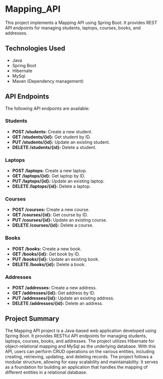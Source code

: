 # Mapping_API
This project implements a Mapping API using Spring Boot. It provides REST API endpoints for managing students, laptops, courses, books, and addresses.

## Technologies Used
- Java
- Spring Boot
- Hibernate
- MySql
- Maven (Dependency management)

## API Endpoints
The following API endpoints are available:
### Students
- **POST /students:** Create a new student.
- **GET /students/{id}:** Get student by ID.
- **PUT /students/{id}:** Update an existing student.
- **DELETE /students/{id}:** Delete a student.

### Laptops
- **POST /laptops:** Create a new laptop.
- **GET /laptops/{id}:** Get laptop by ID.
- **PUT /laptops/{id}:** Update an existing laptop.
- **DELETE /laptops/{id}:** Delete a laptop.

### Courses
- **POST /courses:** Create a new course.
- **GET /courses/{id}:** Get course by ID.
- **PUT /courses/{id}:** Update an existing course.
- **DELETE /courses/{id}:** Delete a course.

### Books
- **POST /books:** Create a new book.
- **GET /books/{id}:** Get book by ID.
- **PUT /books/{id}:** Update an existing book.
- **DELETE /books/{id}:** Delete a book.

### Addresses
- **POST /addresses:** Create a new address.
- **GET /addresses/{id}:** Get address by ID.
- **PUT /addresses/{id}:** Update an existing address.
- **DELETE /addresses/{id}:** Delete an address.

## Project Summary
The Mapping API project is a Java-based web application developed using Spring Boot. It provides RESTful API endpoints for managing students, laptops, courses, books, and addresses. The project utilizes Hibernate for object-relational mapping and MySql as the underlying database. With this API, users can perform CRUD operations on the various entities, including creating, retrieving, updating, and deleting records. The project follows a modular structure, allowing for easy scalability and maintainability. It serves as a foundation for building an application that handles the mapping of different entities in a relational database.
